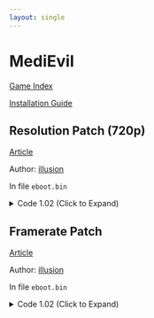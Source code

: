 ```yaml
---
layout: single
---
```


# MediEvil

[Game Index](/patch/#ps4)

[Installation Guide](/install-instructions/)

## Resolution Patch (720p)

[Article](https://illusion0001.github.io/patches/2021/10/02/Overbite-FPSFixes/)

Author: [illusion](https://twitter.com/illusion0002)

In file `eboot.bin`

<details>
<summary>Code 1.02 (Click to Expand)</summary>

{% highlight yml %}
- game: "MediEvil"
  app_ver: "01.02"
  patch_ver: "1.0"
  name: "Resolution Patch (720p)"
  author: "illusion"
  note:
  arch: generic_orbis
  enabled: False
  patch_list:
        - [ bytes, 0x21B3801, "E8 2C 00 00 00" ]
        - [ bytes, 0x21B3832, "C7 04 8B 00 00 86 42 C5 FA 10 04 8B C3" ]
        # 00 00 86 42 # 67.0f
        # 83% should be enough for neo 60fps
{% endhighlight %}

</details>

## Framerate Patch

[Article](https://illusion0001.github.io/patches/2021/10/02/Overbite-FPSFixes/)

Author: [illusion](https://twitter.com/illusion0002)

In file `eboot.bin`

<details>
<summary>Code 1.02 (Click to Expand)</summary>

{% highlight yml %}
- game: "MediEvil"
  app_ver: "01.02"
  patch_ver: "1.0"
  name: "Resolution Patch (720p)"
  author: "illusion"
  note:
  arch: generic_orbis
  enabled: False
  patch_list:
        # Call
        - [ bytes, 0x275C719, "E8 C7 90 FE FF" ]
        - [ bytes, 0x275C746, "1B" ]
        # FPS Function
        - [ bytes, 0x27457E0, "E9 96 F4 01 01 C5 F8 2E 0C 8B 4C 8D 14 8B 81 3C 8B 00 00 F0 41 74 0D 41 C7 82 04 D6 00 00 00 00 00 00 EB 0B 41 C7 82 04 D6 00 00 02 00 00 00 C3" ]
{% endhighlight %}

</details>
